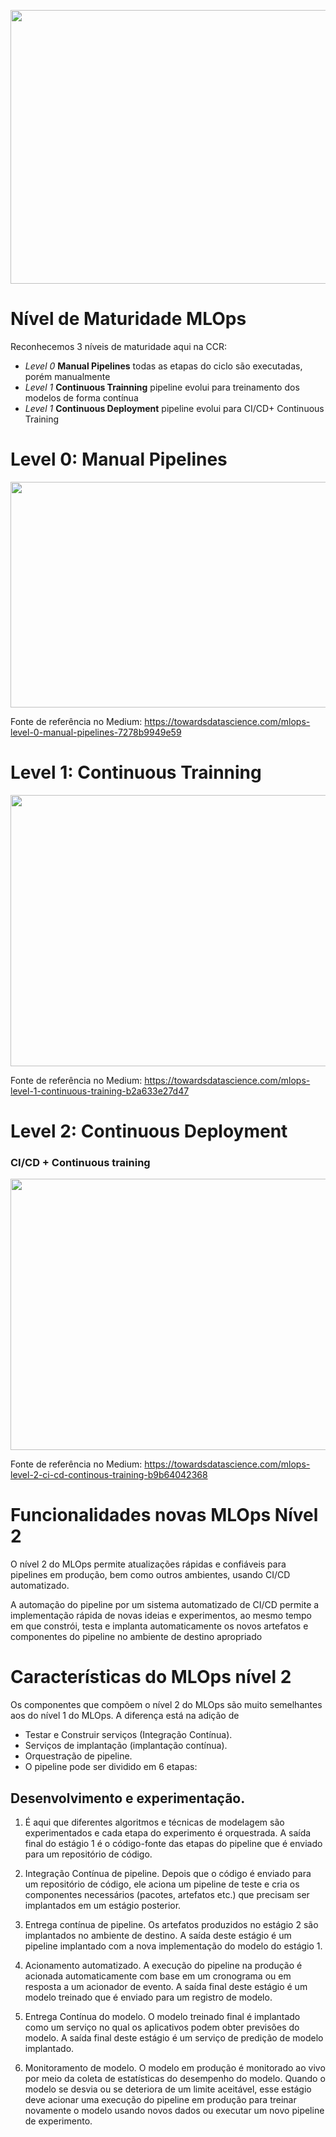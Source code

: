 <B style="font-weight:normal"  id="docs-internal-guid-318f9ed9-7fff-fb23-1321-68387315bdb1"><IMG  width="781px;"  height="438px;"  src="https://lh6.googleusercontent.com/bxCbUljgEQRXrXbNjCn6NOCQLtdy9paX6LC3LLNYW7U-_rVoXjPGwM-sQzpGm2wdYW-WfzY1IIuvr3QlWgd3MOHOX9dYKQY62mlCai6PqUAi7ZgCmnObsbARl9dgaj3k9NXTHOL4_uOaJyw-ic6bRGSjI0JZ06rEGaxKn07VzvMDlodzqxRKM5Pu4U2B80k1=nw"/></B>

# Nível de Maturidade MLOps

Reconhecemos 3 níveis de maturidade aqui na CCR:

- *Level 0* **Manual Pipelines** todas as etapas do ciclo são executadas, porém manualmente
- *Level 1* **Continuous Trainning** pipeline evolui para treinamento dos modelos de forma contínua
- *Level 1* **Continuous Deployment** pipeline evolui para CI/CD+ Continuous Training


# Level 0:  Manual Pipelines

<B style="font-weight:normal"  id="docs-internal-guid-2191a15a-7fff-fcac-a560-ab2fc816c325"><IMG  width="895px;"  height="361px;"  src="https://lh5.googleusercontent.com/43kY2uvIxCZS7LJWpMyOG4DNQ-rEb8s8rOCtbp0VdJ1OXfRQJVQfL5MXo62ngkuAAM9FLfUMD2C_rezH07JNU9OhLL13JOAiBiVgczZpNB37Vx8_nKESVqZeO4YpcYxVMLMWUoWcw5ZWIcLB4xFVuReI_Ee3n_YhztyZd1uBlWlBK1ime8QCzVrZtfCaOVZ1=nw"/></B>

Fonte de referência no Medium: https://towardsdatascience.com/mlops-level-0-manual-pipelines-7278b9949e59


# Level 1:  Continuous Trainning

<B style="font-weight:normal"  id="docs-internal-guid-45ea7c10-7fff-1445-31bd-5ace1ca8b736"><IMG  width="775px;"  height="434px;"  src="https://lh5.googleusercontent.com/Ltbw-JuDrXYhItvo2r2ES8qHjGfysu6E7Y2iYkVdmvns5lQWXdiVQeiEiC4u0IqcPRpf517He5v52Th52ZmbllA9aTrBxI4ceSFAiXmzsa-UutR1NtoJ6nyP4UQrOznAT2ENyZ2NkcQj6CsCAQ0NRctFGnKd41-MJqlpHZKI0cGaj2agFQI66NNvh5MwmOQe=nw"/></B>


Fonte de referência no Medium: https://towardsdatascience.com/mlops-level-1-continuous-training-b2a633e27d47

# Level 2:  Continuous Deployment 
### CI/CD + Continuous training

<B style="font-weight:normal"  id="docs-internal-guid-b38f8c24-7fff-593b-83fd-0a2532b87b04"><IMG  width="832px;"  height="434px;"  src="https://lh3.googleusercontent.com/_bhMJpTmKEPK_ae1POUfjC8iJYQ2aDqsSiLfsGUkUUPS9PY7nLBOVqmvl8SvMzL8iJBwGrJGkiHI-bK6gnoMlxG9luSOD_81JGC4QgQERplkB39BYdFtRmJCi6vEw0KX1h8Imm7FsVwm5DD4vGHZkdtzAEAskwI81-RDBMu6m_34AnE2Nliy86U9n6jWrLBL=nw"/></B>

Fonte de referência no Medium: https://towardsdatascience.com/mlops-level-2-ci-cd-continous-training-b9b64042368


# Funcionalidades novas MLOps Nível 2


O nível 2 do MLOps permite atualizações rápidas e confiáveis para pipelines em produção, bem como outros ambientes, usando CI/CD automatizado. 

A automação do pipeline por um sistema automatizado de CI/CD permite a implementação rápida de novas ideias e experimentos, ao mesmo tempo em que constrói, testa e implanta automaticamente os novos artefatos e componentes do pipeline no ambiente de destino apropriado

# Características do MLOps nível 2

Os componentes que compõem o nível 2 do MLOps são muito semelhantes aos do nível 1 do MLOps. A diferença está na adição de

- Testar e Construir serviços (Integração Contínua).
- Serviços de implantação (implantação contínua).
- Orquestração de pipeline.
- O pipeline pode ser dividido em 6 etapas:

## Desenvolvimento e experimentação. 

1. É aqui que diferentes algoritmos e técnicas de modelagem são experimentados e cada etapa do experimento é orquestrada. A saída final do estágio 1 é o código-fonte das etapas do pipeline que é enviado para um repositório de código.

1. Integração Contínua de pipeline. Depois que o código é enviado para um repositório de código, ele aciona um pipeline de teste e cria os componentes necessários (pacotes, artefatos etc.) que precisam ser implantados em um estágio posterior.

1. Entrega contínua de pipeline. Os artefatos produzidos no estágio 2 são implantados no ambiente de destino. A saída deste estágio é um pipeline implantado com a nova implementação do modelo do estágio 1.

1. Acionamento automatizado. A execução do pipeline na produção é acionada automaticamente com base em um cronograma ou em resposta a um acionador de evento. A saída final deste estágio é um modelo treinado que é enviado para um registro de modelo.

1. Entrega Contínua do modelo. O modelo treinado final é implantado como um serviço no qual os aplicativos podem obter previsões do modelo. A saída final deste estágio é um serviço de predição de modelo implantado.

1. Monitoramento de modelo. O modelo em produção é monitorado ao vivo por meio da coleta de estatísticas do desempenho do modelo. Quando o modelo se desvia ou se deteriora de um limite aceitável, esse estágio deve acionar uma execução do pipeline em produção para treinar novamente o modelo usando novos dados ou executar um novo pipeline de experimento.